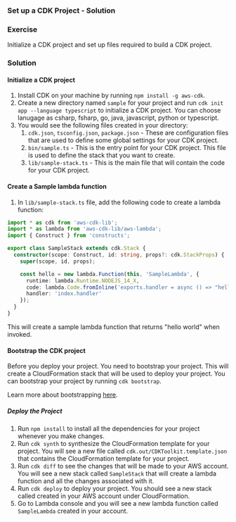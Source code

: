 ### Set up a CDK Project - Solution

### Exercise

Initialize a CDK project and set up files required to build a CDK project.

### Solution

#### Initialize a CDK project

1. Install CDK on your machine by running `npm install -g aws-cdk`.
2. Create a new directory named `sample` for your project and run `cdk init app --language typescript` to initialize a CDK project. You can choose lanugage as csharp, fsharp, go, java, javascript, python or typescript.
3. You would see the following files created in your directory:
   1. `cdk.json`, `tsconfig.json`, `package.json`  - These are configuration files that are used to define some global settings for your CDK project.
   2. `bin/sample.ts` - This is the entry point for your CDK project. This file is used to define the stack that you want to create.
   3. `lib/sample-stack.ts` - This is the main file that will contain the code for your CDK project.

#### Create a Sample lambda function

1. In `lib/sample-stack.ts` file, add the following code to create a lambda function:

```typescript
import * as cdk from 'aws-cdk-lib';
import * as lambda from 'aws-cdk-lib/aws-lambda';
import { Construct } from 'constructs';

export class SampleStack extends cdk.Stack {
  constructor(scope: Construct, id: string, props?: cdk.StackProps) {
    super(scope, id, props);

    const hello = new lambda.Function(this, 'SampleLambda', {
      runtime: lambda.Runtime.NODEJS_14_X,
      code: lambda.Code.fromInline('exports.handler = async () => "hello world";'),
      handler: 'index.handler'
    });
  }
}

```

This will create a sample lambda function that returns "hello world" when invoked.

#### Bootstrap the CDK project

Before you deploy your project. You need to bootstrap your project. This will create a CloudFormation stack that will be used to deploy your project. You can bootstrap your project by running `cdk bootstrap`.

Learn more about bootstrapping [here](https://docs.aws.amazon.com/cdk/latest/guide/bootstrapping.html).

##### Deploy the Project

1. Run `npm install` to install all the dependencies for your project whenever you make changes.
2. Run `cdk synth` to synthesize the CloudFormation template for your project. You will see a new file called `cdk.out/CDKToolkit.template.json` that contains the CloudFormation template for your project.
3. Run `cdk diff` to see the changes that will be made to your AWS account. You will see a new stack called `SampleStack` that will create a lambda function and all the changes associated with it.
4. Run `cdk deploy` to deploy your project. You should see a new stack called created in your AWS account under CloudFormation.
5. Go to Lambda console and you will see a new lambda function called `SampleLambda` created in your account.

